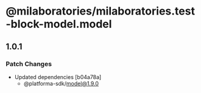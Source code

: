 # @milaboratories/milaboratories.test-block-model.model

## 1.0.1

### Patch Changes

- Updated dependencies [b04a78a]
  - @platforma-sdk/model@1.9.0
